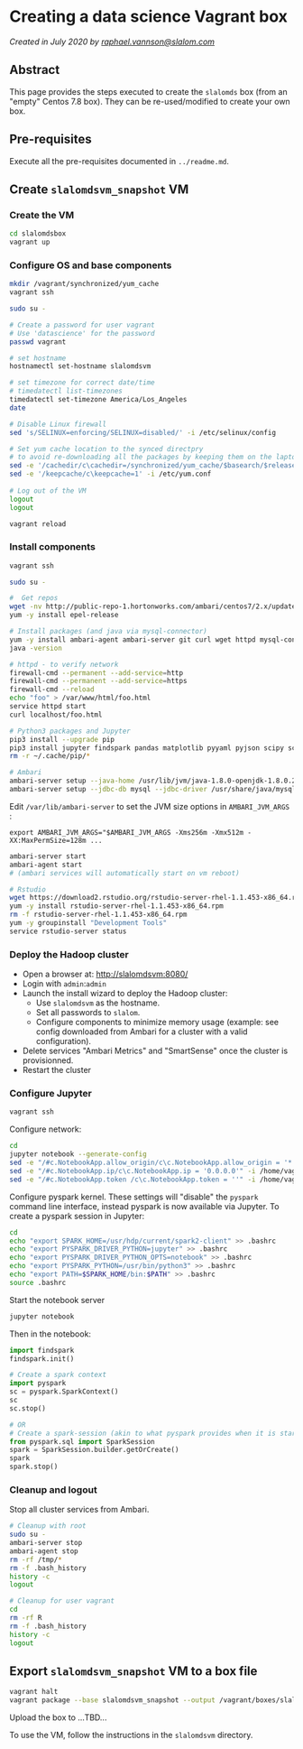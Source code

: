 # Creating a data science Vagrant box

_Created in July 2020 by [raphael.vannson@slalom.com](mailto:raphael.vannson@slalom.com?subject=[Data%20Science%20VM])_


## Abstract

This page provides the steps executed  to create the `slalomds` box (from an "empty" Centos 7.8 box). They can be re-used/modified to create your own box.


## Pre-requisites

Execute all the pre-requisites documented in `../readme.md`.


## Create `slalomdsvm_snapshot` VM

### Create the VM

```bash
cd slalomdsbox
vagrant up
```


### Configure OS and base components

```bash
mkdir /vagrant/synchronized/yum_cache
vagrant ssh
```

```bash
sudo su -

# Create a password for user vagrant
# Use 'datascience' for the password
passwd vagrant

# set hostname
hostnamectl set-hostname slalomdsvm

# set timezone for correct date/time
# timedatectl list-timezones
timedatectl set-timezone America/Los_Angeles
date

# Disable Linux firewall
sed 's/SELINUX=enforcing/SELINUX=disabled/' -i /etc/selinux/config

# Set yum cache location to the synced directpry
# to avoid re-downloading all the packages by keeping them on the laptop
sed -e '/cachedir/c\cachedir=/synchronized/yum_cache/$basearch/$releasever' -i /etc/yum.conf
sed -e '/keepcache/c\keepcache=1' -i /etc/yum.conf
 
# Log out of the VM
logout
logout
```

```bash
vagrant reload
```


### Install components

```bash
vagrant ssh
```


```bash
sudo su -

#  Get repos
wget -nv http://public-repo-1.hortonworks.com/ambari/centos7/2.x/updates/2.7.4.0/ambari.repo -O /etc/yum.repos.d/ambari.repo
yum -y install epel-release

# Install packages (and java via mysql-connector)
yum -y install ambari-agent ambari-server git curl wget httpd mysql-connector-java python3 R
java -version

# httpd - to verify network
firewall-cmd --permanent --add-service=http
firewall-cmd --permanent --add-service=https
firewall-cmd --reload
echo "foo" > /var/www/html/foo.html
service httpd start
curl localhost/foo.html

# Python3 packages and Jupyter
pip3 install --upgrade pip
pip3 install jupyter findspark pandas matplotlib pyyaml pyjson scipy scikit-learn seaborn
rm -r ~/.cache/pip/*

# Ambari
ambari-server setup --java-home /usr/lib/jvm/java-1.8.0-openjdk-1.8.0.252.b09-2.el7_8.x86_64/jre --silent --verbose
ambari-server setup --jdbc-db mysql --jdbc-driver /usr/share/java/mysql-connector-java.jar
```

Edit `/var/lib/ambari-server` to set the JVM size options in `AMBARI_JVM_ARGS `:

```
export AMBARI_JVM_ARGS="$AMBARI_JVM_ARGS -Xms256m -Xmx512m -XX:MaxPermSize=128m ...
```



```bash
ambari-server start
ambari-agent start
# (ambari services will automatically start on vm reboot)

# Rstudio
wget https://download2.rstudio.org/rstudio-server-rhel-1.1.453-x86_64.rpm
yum -y install rstudio-server-rhel-1.1.453-x86_64.rpm
rm -f rstudio-server-rhel-1.1.453-x86_64.rpm
yum -y groupinstall "Development Tools"
service rstudio-server status
```



### Deploy the Hadoop cluster

 * Open a browser at: [http://slalomdsvm:8080/](http://slalomdsvm:8080/)
 * Login with `admin`:`admin`
 * Launch the install wizard to deploy the Hadoop cluster:
	 * Use `slalomdsvm` as the hostname.
	 * Set all passwords to `slalom`.
	 * Configure components to minimize memory usage (example: see config downloaded from Ambari for a cluster with a valid configuration).
 * Delete services "Ambari Metrics" and "SmartSense" once the cluster is provisionned.
 * Restart the cluster



### Configure Jupyter

```bash
vagrant ssh
```

Configure network:

```bash
cd
jupyter notebook --generate-config
sed -e "/#c.NotebookApp.allow_origin/c\c.NotebookApp.allow_origin = '*'" -i /home/vagrant/.jupyter/jupyter_notebook_config.py
sed -e "/#c.NotebookApp.ip/c\c.NotebookApp.ip = '0.0.0.0'" -i /home/vagrant/.jupyter/jupyter_notebook_config.py
sed -e "/#c.NotebookApp.token /c\c.NotebookApp.token = ''" -i /home/vagrant/.jupyter/jupyter_notebook_config.py
```

Configure pyspark kernel. These settings will "disable" the `pyspark` command line interface, instead pyspark is now available via Jupyter. To create a pyspark session in Jupyter:

```bash
cd 
echo "export SPARK_HOME=/usr/hdp/current/spark2-client" >> .bashrc
echo "export PYSPARK_DRIVER_PYTHON=jupyter" >> .bashrc
echo "export PYSPARK_DRIVER_PYTHON_OPTS=notebook" >> .bashrc
echo "export PYSPARK_PYTHON=/usr/bin/python3" >> .bashrc
echo "export PATH=$SPARK_HOME/bin:$PATH" >> .bashrc
source .bashrc
```

Start the notebook server

```bash
jupyter notebook
```

Then in the notebook:

```python
import findspark
findspark.init()

# Create a spark context
import pyspark
sc = pyspark.SparkContext()
sc
sc.stop()

# OR
# Create a spark-session (akin to what pyspark provides when it is started)
from pyspark.sql import SparkSession
spark = SparkSession.builder.getOrCreate()
spark
spark.stop()
```



### Cleanup and logout

Stop all cluster services from Ambari.

```bash
# Cleanup with root
sudo su -
ambari-server stop
ambari-agent stop
rm -rf /tmp/*
rm -f .bash_history
history -c
logout

# Cleanup for user vagrant
cd
rm -rf R
rm -f .bash_history
history -c
logout
```



## Export `slalomdsvm_snapshot` VM to a box file


```bash
vagrant halt
vagrant package --base slalomdsvm_snapshot --output /vagrant/boxes/slalomds.box
```

Upload the box to ...TBD...

To use the VM, follow the instructions in the `slalomdsvm` directory.

